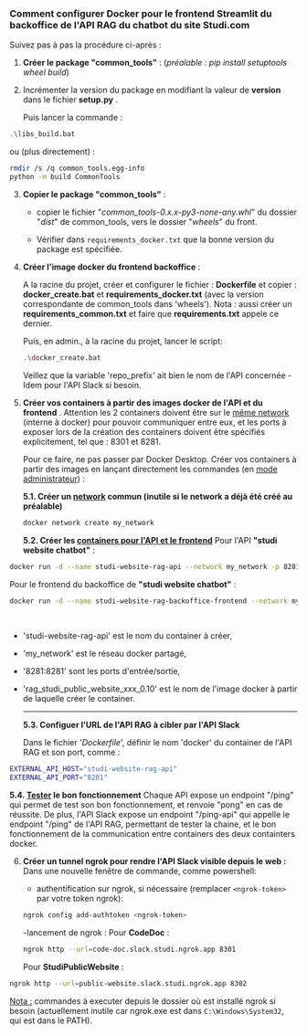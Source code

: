 ### Comment configurer Docker pour le frontend Streamlit du backoffice de l'API RAG du chatbot du site Studi.com

Suivez pas à pas la procédure ci-après : 

1. **Créer le package "common_tools"** : (*préalable : pip install setuptools wheel build*)

2. Incrémenter la version du package en modifiant la valeur de **version** dans le fichier  **setup.py** .
   
   Puis lancer la commande :

```bash
.\libs_build.bat
```

   ou (plus directement) :

```bash
rmdir /s /q common_tools.egg-info
python -m build CommonTools
```

3. **Copier le package "common_tools"** :
   
   - copier le fichier "*common_tools-0.x.x-py3-none-any.whl*" du dossier "*dist*"  de common_tools, vers le dossier "*wheels*" du front.
   
   - Vérifier dans `requirements_docker.txt` que la bonne version du package est spécifiée.

4. **Créer l'image docker du frontend backoffice** :
   
   A la racine du projet, créer et configurer le fichier : **Dockerfile** et copier : **docker_create.bat** et **requirements_docker.txt** (avec la version correspondante de common_tools dans 'wheels'). Nota : aussi créer un **requirements_common.txt** et faire que **requirements.txt** appele ce dernier.
   
   Puis, en admin., à la racine du projet, lancer le script:
   
   ```bash
   .\docker_create.bat
   ```
   
   Veillez que la variable 'repo_prefix' ait bien le nom de l'API concernée - Idem pour l'API Slack si besoin.

5. **Créer vos containers à partir des images docker de l'API et du frontend** .
   Attention les 2 containers  doivent être sur le <u>même network</u> (interne à docker) pour pouvoir communiquer entre eux, et les ports à exposer lors de la création des containers doivent être spécifiés explicitement, tel que : 8301 et 8281.
   
   Pour ce faire, ne pas passer par Docker Desktop. Créer vos containers à partir des images en lançant directement les commandes (en <u>mode administrateur</u>) : 
   
   **5.1. Créer un <u>network</u> commun (inutile si le network a déjà été créé au préalable)**
   
   ```bash
   docker network create my_network
   ```
   
   **5.2. Créer les <u>containers pour l'API et le frontend</u>**
    Pour l'API **"studi website chatbot"** :

```bash
docker run -d --name studi-website-rag-api --network my_network -p 8281:8281 rag_studi_public_website_api_0.10
```

   Pour le frontend du backoffice de **"studi website chatbot"** :

```bash
docker run -d --name studi-website-rag-backoffice-frontend --network my_network -p 8280:8280 -e HTTP_SCHEMA="http" -e EXTERNAL_API_HOST="studi-website-rag-api" -e EXTERNAL_API_PORT="8281" rag_studi_public_website_backoffice_frontend_0.10
```

       

- 'studi-website-rag-api' est le nom du container à créer, 

- 'my_network' est le réseau docker partagé, 

- '8281:8281' sont les ports d'entrée/sortie, 

- 'rag_studi_public_website_xxx_0.10' est le nom de l'image docker à partir de laquelle créer le container.
  
  ---
  
  **5.3. Configuer l'URL de l'API RAG à cibler par l'API Slack**
  
  Dans le fichier '*Dockerfile*', définir le nom 'docker' du container de l'API RAG et son port, comme :

```bash
EXTERNAL_API_HOST="studi-website-rag-api"
EXTERNAL_API_PORT="8281"
```

   **5.4. <u>Tester</u> le bon fonctionnement**
      Chaque API expose un endpoint "/ping" qui permet de test son bon fonctionnement, et renvoie "pong" en cas de réussite.
      De plus, l'API Slack expose un endpoint "/ping-api" qui appelle le endpoint "/ping" de l'API RAG, permettant de tester la chaine, et le bon fonctionnement de la communication entre containers des deux containters docker.

6. **Créer un tunnel ngrok pour rendre l'API Slack visible depuis le web :** 
   Dans une nouvelle fenêtre de commande, comme powershell:
   
   - authentification sur ngrok, si nécessaire (remplacer `<ngrok-token>` par votre token ngrok): 
   
   ```bash
   ngrok config add-authtoken <ngrok-token>
   ```
   
   -lancement de ngrok :
   Pour **CodeDoc** :
   
   ```bash
   ngrok http --url=code-doc.slack.studi.ngrok.app 8301
   ```
   
   Pour **StudiPublicWebsite** : 

```bash
ngrok http --url=public-website.slack.studi.ngrok.app 8302
```

   <u>Nota :</u> commandes à executer depuis le dossier où est installé ngrok si besoin (actuellement inutile car ngrok.exe est dans `C:\Windows\System32`, qui est dans le PATH).
